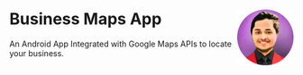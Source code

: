 # Business Maps App &nbsp; <img src="https://github.com/AnshSinghSonkhia/AnshSinghSonkhia/blob/main/Pics/profile-pic.png" title="Business Maps App Logo" alt="Business Maps App Logo" width="100" height="100" align="right"/>&nbsp;
An Android App Integrated with Google Maps APIs to locate your business.
